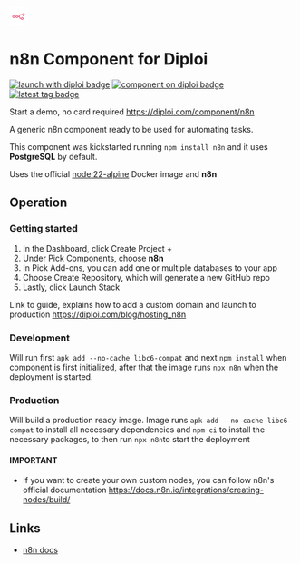 <img alt="icon" src=".diploi/icon.svg" width="32">

# n8n Component for Diploi

[![launch with diploi badge](https://diploi.com/launch.svg)](https://diploi.com/component/n8n)
[![component on diploi badge](https://diploi.com/component.svg)](https://diploi.com/component/n8n)
[![latest tag badge](https://badgen.net/github/tag/diploi/component-n8n)](https://diploi.com/component/n8n)

Start a demo, no card required https://diploi.com/component/n8n

A generic n8n component ready to be used for automating tasks.

This component was kickstarted running
`npm install n8n`
and it uses **PostgreSQL** by default.

Uses the official [node:22-alpine](https://hub.docker.com/_/node/) Docker image and **n8n**

## Operation

### Getting started

1. In the Dashboard, click Create Project +
2. Under Pick Components, choose **n8n**
3. In Pick Add-ons, you can add one or multiple databases to your app
4. Choose Create Repository, which will generate a new GitHub repo
5. Lastly, click Launch Stack

Link to guide, explains how to add a custom domain and launch to production
https://diploi.com/blog/hosting_n8n

### Development

Will run first
`apk add --no-cache libc6-compat`
and next
`npm install`
when component is first initialized, after that the image runs `npx n8n` when the deployment is started.

### Production

Will build a production ready image. Image runs
`apk add --no-cache libc6-compat`
to install all necessary dependencies and
`npm ci` to install the necessary packages, to then run
`npx n8n`to start the deployment

#### IMPORTANT
- If you want to create your own custom nodes, you can follow n8n's official documentation
    https://docs.n8n.io/integrations/creating-nodes/build/

## Links

- [n8n docs](https://docs.n8n.io/)
